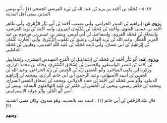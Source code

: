 ٥٠٤٧ - مُحَمَّد بن أَحْمَد بن يزيد بْن عَبد الله بْن يَزِيد القرشي الجمحي (١) ، أَبُو يونس المدني مفتي أهل المدينة.

**يرَوَى عَن:** إبراهيم بْن المنذر الحزامي، وأبي مصعب أَحْمَد بْن أَبي بَكْر الزُّهْرِيّ، وأَبِي طَاهِر أَحْمَد بن عيسى العلوي، وأَحْمَد بْن مُحَمَّد بْن سُلَيْمان الفروي، وأبيه أَحْمَد بْن يَزِيد القرشي، وإسحاق بْن مُحَمَّد الفروي، وإسماعيل بْن أَبي أويس، وبشر بن عبيس بن مرحوم بن عبد العزيز الْعَطَّار، وعبد الله بْن يَزِيد الهذلي، وعتيق بْن يَعْقُوب الزُّبَيْرِيّ، وأَبِي الْحَارِث عُثْمَان بْن إِبْرَاهِيمَ بْن أَبي غسان، وأبي ثَابِت مُحَمَّد بْن عُبَيد اللَّهِ المديني، وهارون بْن مُحَمَّد الحاطبي.

**ويرَوَى عَنه:** أَبُو بَكْر أَحْمَد بْن مُحَمَّد بْن إِسْمَاعِيل بْن الْفَرَج المهندس المِصْرِي، وإِسْمَاعِيل بْن أَحْمَد بْن النضر الواسطي، والحسين بْن إِسْحَاق التُّسْتَرِيّ، وخالد بن محمد الرازي، وزكريا ابن يَحْيَى الساجي، وأَبُو الْحَسَن زَيْد بْن الْحَسَن بْن زَيْد الخزاعي، وعبد الله بْن الحسن بْن أسيد الأصبهاني، وعبد الرحمن ابن أَبي حاتم الرازي، ومحمد بْن إِبْرَاهِيم الدبيلي، وأَبُو بشر مُحَمَّد ابن أَحْمَدَ بْن حماد الدولابي، ومحمد بْن إسحاق الثقفي السراج، ومحمد بْن جَعْفَر رميس، ويحيى بْن الْحَسَن بْن جَعْفَر بْن عُبَيد اللهالعلوي النسابة، ويسر بْن أنس أَبُو الْخَيْر، وأَبُو عوانة الإسفراييني.

قال عَبْد الرَّحْمَنِ بْن أَبي حاتم (١) : كتبت عنه بالمدينة، وهُوَ صدوق، وكان مفتي المدينة (٢) .

**ومنهم:**
